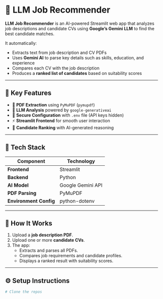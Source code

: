 # 🤖 LLM Job Recommender

**LLM Job Recommender** is an AI-powered Streamlit web app that analyzes job descriptions and candidate CVs using **Google’s Gemini LLM** to find the best candidate matches.  

It automatically:
- Extracts text from job description and CV PDFs  
- Uses **Gemini AI** to parse key details such as skills, education, and experience  
- Compares each CV with the job description  
- Produces a **ranked list of candidates** based on suitability scores  

---

## 🧠 Key Features
- 📄 **PDF Extraction** using `PyMuPDF` (`pymupdf`)  
- 🧩 **LLM Analysis** powered by `google-generativeai`  
- 🔐 **Secure Configuration** with `.env` file (API keys hidden)  
- ⚡ **Streamlit Frontend** for smooth user interaction  
- 🧮 **Candidate Ranking** with AI-generated reasoning  

---

## 🧰 Tech Stack
| Component | Technology |
|------------|-------------|
| **Frontend** | Streamlit |
| **Backend** | Python |
| **AI Model** | Google Gemini API |
| **PDF Parsing** | PyMuPDF |
| **Environment Config** | python-dotenv |

---

## 🚀 How It Works
1. Upload a **job description PDF**.  
2. Upload one or more **candidate CVs**.  
3. The app:
   - Extracts and parses all PDFs.  
   - Compares job requirements and candidate profiles.  
   - Displays a ranked result with suitability scores.  

---

## ⚙️ Setup Instructions
```bash
# Clone the repos
